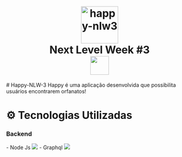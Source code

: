 <h1 align="center">
<image src="/Logo.svg" alt="happy-nlw3" height="100px"/>
  <br> Next Level Week #3</br>
  <image src="/nlw3.svg" height="50px"/>
</h1>
# Happy-NLW-3
Happy é uma aplicação desenvolvida que possibilita usuários encontrarem orfanatos!

# ⚙ Tecnologias Utilizadas
<p>
  <h3>Backend</h3>
  - Node Js <img src="https://xesque.rocketseat.dev/platform/tech/node.svg" />
  - Graphql <img src="https://xesque.rocketseat.dev/platform/tech/graphql.svg" />
</p>
